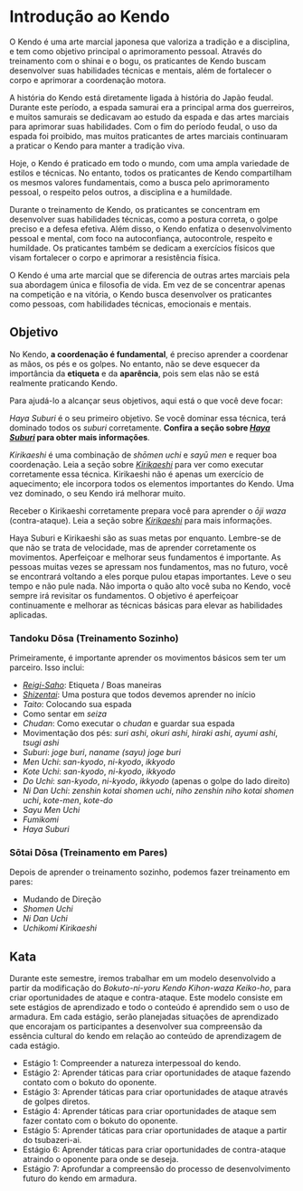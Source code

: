# Introdução ao Kendo

O Kendo é uma arte marcial japonesa que valoriza a tradição e a disciplina, e tem como objetivo principal o aprimoramento pessoal. Através do treinamento com o shinai e o bogu, os praticantes de Kendo buscam desenvolver suas habilidades técnicas e mentais, além de fortalecer o corpo e aprimorar a coordenação motora.

A história do Kendo está diretamente ligada à história do Japão feudal. Durante este período, a espada samurai era a principal arma dos guerreiros, e muitos samurais se dedicavam ao estudo da espada e das artes marciais para aprimorar suas habilidades. Com o fim do período feudal, o uso da espada foi proibido, mas muitos praticantes de artes marciais continuaram a praticar o Kendo para manter a tradição viva.

Hoje, o Kendo é praticado em todo o mundo, com uma ampla variedade de estilos e técnicas. No entanto, todos os praticantes de Kendo compartilham os mesmos valores fundamentais, como a busca pelo aprimoramento pessoal, o respeito pelos outros, a disciplina e a humildade.

Durante o treinamento de Kendo, os praticantes se concentram em desenvolver suas habilidades técnicas, como a postura correta, o golpe preciso e a defesa efetiva. Além disso, o Kendo enfatiza o desenvolvimento pessoal e mental, com foco na autoconfiança, autocontrole, respeito e humildade. Os praticantes também se dedicam a exercícios físicos que visam fortalecer o corpo e aprimorar a resistência física.

O Kendo é uma arte marcial que se diferencia de outras artes marciais pela sua abordagem única e filosofia de vida. Em vez de se concentrar apenas na competição e na vitória, o Kendo busca desenvolver os praticantes como pessoas, com habilidades técnicas, emocionais e mentais.

## Objetivo

No Kendo, **a coordenação é fundamental**, é preciso aprender a coordenar as mãos, os pés e os golpes. No entanto, não se deve esquecer da importância da **etiqueta** e da **aparência**, pois sem elas não se está realmente praticando Kendo.

Para ajudá-lo a alcançar seus objetivos, aqui está o que você deve focar:

*Haya Suburi* é o seu primeiro objetivo. Se você dominar essa técnica, terá dominado todos os *suburi* corretamente. **Confira a seção sobre [*Haya Suburi*]() para obter mais informações**.

*Kirikaeshi* é uma combinação de *shōmen uchi* e *sayū men* e requer boa coordenação. Leia a seção sobre [*Kirikaeshi*]() para ver como executar corretamente essa técnica. Kirikaeshi não é apenas um exercício de aquecimento; ele incorpora todos os elementos importantes do Kendo. Uma vez dominado, o seu Kendo irá melhorar muito.

Receber o Kirikaeshi corretamente prepara você para aprender o *ōji waza* (contra-ataque). Leia a seção sobre [*Kirikaeshi*]() para mais informações.

Haya Suburi e Kirikaeshi são as suas metas por enquanto. Lembre-se de que não se trata de velocidade, mas de aprender corretamente os movimentos. Aperfeiçoar e melhorar seus fundamentos é importante. As pessoas muitas vezes se apressam nos fundamentos, mas no futuro, você se encontrará voltando a eles porque pulou etapas importantes. Leve o seu tempo e não pule nada. Não importa o quão alto você suba no Kendo, você sempre irá revisitar os fundamentos. O objetivo é aperfeiçoar continuamente e melhorar as técnicas básicas para elevar as habilidades aplicadas.

### Tandoku Dōsa (Treinamento Sozinho)

Primeiramente, é importante aprender os movimentos básicos sem ter um parceiro. Isso inclui:

- [*Reigi-Saho*](https://iniciacao-ao-kendo.readthedocs.io/en/latest/sections/treino.html#etiquetas-e-boas-maneiras-no-kendo): Etiqueta / Boas maneiras
- [*Shizentai*](https://iniciacao-ao-kendo.readthedocs.io/en/latest/sections/treino.html#shizentai-nao-e-uma-postura-totalmente-natural): Uma postura que todos devemos aprender no início
- *Taito*: Colocando sua espada
- Como sentar em *seiza*
- *Chudan*: Como executar o *chudan* e guardar sua espada
- Movimentação dos pés: *suri ashi*, *okuri ashi*, *hiraki ashi*, *ayumi ashi*, *tsugi ashi*
- *Suburi*: *joge buri*, *naname (sayu) joge buri*
- *Men Uchi*: *san-kyodo*, *ni-kyodo*, *ikkyodo*
- *Kote Uchi*: *san-kyodo*, *ni-kyodo*, *ikkyodo*
- *Do Uchi*: *san-kyodo*, *ni-kyodo*, *ikkyodo* (apenas o golpe do lado direito)
- *Ni Dan Uchi*: *zenshin kotai shomen uchi*, *niho zenshin niho kotai shomen uchi*, *kote-men*, *kote-do*
- *Sayu Men Uchi*
- *Fumikomi*
- *Haya Suburi*

### Sōtai Dōsa (Treinamento em Pares)

Depois de aprender o treinamento sozinho, podemos fazer treinamento em pares:

- Mudando de Direção
- *Shomen Uchi*
- *Ni Dan Uchi*
- *Uchikomi Kirikaeshi*

## Kata

Durante este semestre, iremos trabalhar em um modelo desenvolvido a partir da modificação do *Bokuto-ni-yoru Kendo Kihon-waza Keiko-ho*, para criar oportunidades de ataque e contra-ataque. Este modelo consiste em sete estágios de aprendizado e todo o conteúdo é aprendido sem o uso de armadura. Em cada estágio, serão planejadas situações de aprendizado que encorajam os participantes a desenvolver sua compreensão da essência cultural do kendo em relação ao conteúdo de aprendizagem de cada estágio.

- Estágio 1: Compreender a natureza interpessoal do kendo.
- Estágio 2: Aprender táticas para criar oportunidades de ataque fazendo contato com o bokuto do oponente.
- Estágio 3: Aprender táticas para criar oportunidades de ataque através de golpes diretos.
- Estágio 4: Aprender táticas para criar oportunidades de ataque sem fazer contato com o bokuto do oponente.
- Estágio 5: Aprender táticas para criar oportunidades de ataque a partir do tsubazeri-ai.
- Estágio 6: Aprender táticas para criar oportunidades de contra-ataque atraindo o oponente para onde se deseja.
- Estágio 7: Aprofundar a compreensão do processo de desenvolvimento futuro do kendo em armadura.
